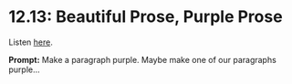 # 12.13: Beautiful Prose, Purple Prose 

Listen [here](http://www.writingexcuses.com/2017/03/26/12-13-beautiful-prose-purple-prose/). 

**Prompt:** Make a paragraph purple. Maybe make one of our paragraphs purple…
